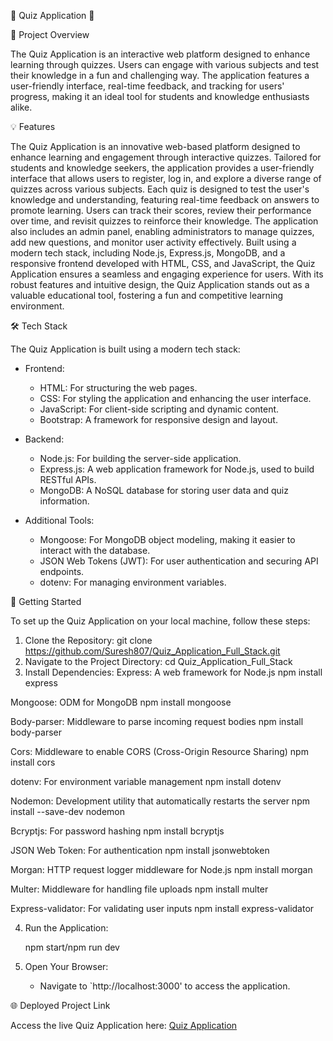 🎉 Quiz Application 🎉

 📖 Project Overview

The Quiz Application is an interactive web platform designed to enhance learning through quizzes. Users can engage with various subjects and test their knowledge in a fun and challenging way. The application features a user-friendly interface, real-time feedback, and tracking for users' progress, making it an ideal tool for students and knowledge enthusiasts alike.

 💡 Features

The Quiz Application is an innovative web-based platform designed to enhance learning and engagement through interactive quizzes. Tailored for students and knowledge seekers, the application provides a user-friendly interface that allows users to register, log in, and explore a diverse range of quizzes across various subjects. Each quiz is designed to test the user's knowledge and understanding, featuring real-time feedback on answers to promote learning. Users can track their scores, review their performance over time, and revisit quizzes to reinforce their knowledge. The application also includes an admin panel, enabling administrators to manage quizzes, add new questions, and monitor user activity effectively. Built using a modern tech stack, including Node.js, Express.js, MongoDB, and a responsive frontend developed with HTML, CSS, and JavaScript, the Quiz Application ensures a seamless and engaging experience for users. With its robust features and intuitive design, the Quiz Application stands out as a valuable educational tool, fostering a fun and competitive learning environment.
  
 🛠️ Tech Stack

The Quiz Application is built using a modern tech stack:

- Frontend:
  - HTML: For structuring the web pages.
  - CSS: For styling the application and enhancing the user interface.
  - JavaScript: For client-side scripting and dynamic content.
  - Bootstrap: A framework for responsive design and layout.

- Backend:
  - Node.js: For building the server-side application.
  - Express.js: A web application framework for Node.js, used to build RESTful APIs.
  - MongoDB: A NoSQL database for storing user data and quiz information.

- Additional Tools:
  - Mongoose: For MongoDB object modeling, making it easier to interact with the database.
  - JSON Web Tokens (JWT): For user authentication and securing API endpoints.
  - dotenv: For managing environment variables.

 🚀 Getting Started

To set up the Quiz Application on your local machine, follow these steps:

1. Clone the Repository:
   git clone https://github.com/Suresh807/Quiz_Application_Full_Stack.git
2. Navigate to the Project Directory:
   cd Quiz_Application_Full_Stack
3. Install Dependencies:
    Express: A web framework for Node.js
npm install express

 Mongoose: ODM for MongoDB
npm install mongoose

 Body-parser: Middleware to parse incoming request bodies
npm install body-parser

 Cors: Middleware to enable CORS (Cross-Origin Resource Sharing)
npm install cors

 dotenv: For environment variable management
npm install dotenv

 Nodemon: Development utility that automatically restarts the server
npm install --save-dev nodemon

 Bcryptjs: For password hashing
npm install bcryptjs

 JSON Web Token: For authentication
npm install jsonwebtoken

 Morgan: HTTP request logger middleware for Node.js
npm install morgan

 Multer: Middleware for handling file uploads
npm install multer

 Express-validator: For validating user inputs
npm install express-validator

  
4. Run the Application:
   
   npm start/npm run dev
  
5. Open Your Browser:
   - Navigate to `http://localhost:3000' to access the application.

 🌐 Deployed Project Link

Access the live Quiz Application here: [Quiz Application](https://quiz-application-full-stack.onrender.com/)
